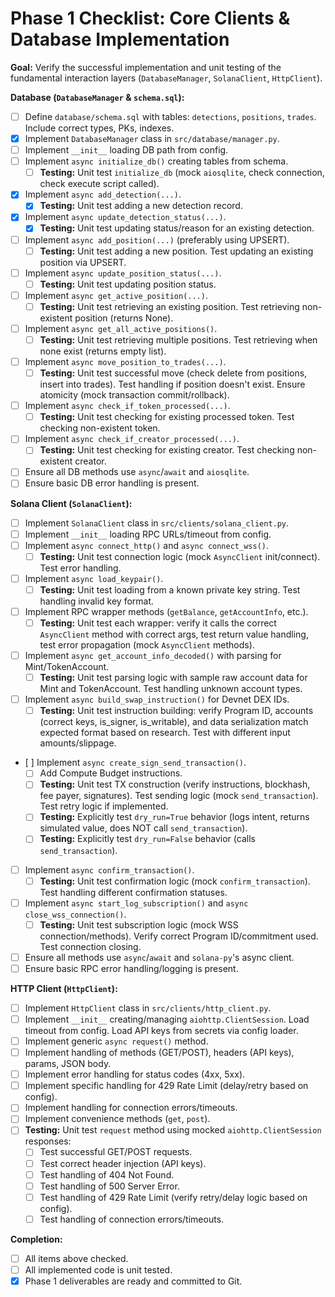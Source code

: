 # Phase 1 Checklist: Core Clients & Database Implementation

**Goal:** Verify the successful implementation and unit testing of the fundamental interaction layers (`DatabaseManager`, `SolanaClient`, `HttpClient`).

**Database (`DatabaseManager` & `schema.sql`):**

*   [ ] Define `database/schema.sql` with tables: `detections`, `positions`, `trades`. Include correct types, PKs, indexes.
*   [x] Implement `DatabaseManager` class in `src/database/manager.py`.
*   [ ] Implement `__init__` loading DB path from config.
*   [ ] Implement `async initialize_db()` creating tables from schema.
    *   [ ] **Testing:** Unit test `initialize_db` (mock `aiosqlite`, check connection, check execute script called).
*   [x] Implement `async add_detection(...)`.
    *   [x] **Testing:** Unit test adding a new detection record.
*   [x] Implement `async update_detection_status(...)`.
    *   [x] **Testing:** Unit test updating status/reason for an existing detection.
*   [ ] Implement `async add_position(...)` (preferably using UPSERT).
    *   [ ] **Testing:** Unit test adding a new position. Test updating an existing position via UPSERT.
*   [ ] Implement `async update_position_status(...)`.
    *   [ ] **Testing:** Unit test updating position status.
*   [ ] Implement `async get_active_position(...)`.
    *   [ ] **Testing:** Unit test retrieving an existing position. Test retrieving non-existent position (returns None).
*   [ ] Implement `async get_all_active_positions()`.
    *   [ ] **Testing:** Unit test retrieving multiple positions. Test retrieving when none exist (returns empty list).
*   [ ] Implement `async move_position_to_trades(...)`.
    *   [ ] **Testing:** Unit test successful move (check delete from positions, insert into trades). Test handling if position doesn't exist. Ensure atomicity (mock transaction commit/rollback).
*   [ ] Implement `async check_if_token_processed(...)`.
    *   [ ] **Testing:** Unit test checking for existing processed token. Test checking non-existent token.
*   [ ] Implement `async check_if_creator_processed(...)`.
    *   [ ] **Testing:** Unit test checking for existing creator. Test checking non-existent creator.
*   [ ] Ensure all DB methods use `async`/`await` and `aiosqlite`.
*   [ ] Ensure basic DB error handling is present.

**Solana Client (`SolanaClient`):**

*   [ ] Implement `SolanaClient` class in `src/clients/solana_client.py`.
*   [ ] Implement `__init__` loading RPC URLs/timeout from config.
*   [ ] Implement `async connect_http()` and `async connect_wss()`.
    *   [ ] **Testing:** Unit test connection logic (mock `AsyncClient` init/connect). Test error handling.
*   [ ] Implement `async load_keypair()`.
    *   [ ] **Testing:** Unit test loading from a known private key string. Test handling invalid key format.
*   [ ] Implement RPC wrapper methods (`getBalance`, `getAccountInfo`, etc.).
    *   [ ] **Testing:** Unit test each wrapper: verify it calls the correct `AsyncClient` method with correct args, test return value handling, test error propagation (mock `AsyncClient` methods).
*   [ ] Implement `async get_account_info_decoded()` with parsing for Mint/TokenAccount.
    *   [ ] **Testing:** Unit test parsing logic with sample raw account data for Mint and TokenAccount. Test handling unknown account types.
*   [ ] Implement `async build_swap_instruction()` for Devnet DEX IDs.
    *   [ ] **Testing:** Unit test instruction building: verify Program ID, accounts (correct keys, is_signer, is_writable), and data serialization match expected format based on research. Test with different input amounts/slippage.
*   [<em> </em>] Implement `async create_sign_send_transaction()`.
    *   [ ] Add Compute Budget instructions.
    *   [ ] **Testing:** Unit test TX construction (verify instructions, blockhash, fee payer, signatures). Test sending logic (mock `send_transaction`). Test retry logic if implemented.
    *   [ ] **Testing:** Explicitly test `dry_run=True` behavior (logs intent, returns simulated value, does NOT call `send_transaction`).
    *   [ ] **Testing:** Explicitly test `dry_run=False` behavior (calls `send_transaction`).
*   [ ] Implement `async confirm_transaction()`.
    *   [ ] **Testing:** Unit test confirmation logic (mock `confirm_transaction`). Test handling different confirmation statuses.
*   [ ] Implement `async start_log_subscription()` and `async close_wss_connection()`.
    *   [ ] **Testing:** Unit test subscription logic (mock WSS connection/methods). Verify correct Program ID/commitment used. Test connection closing.
*   [ ] Ensure all methods use `async`/`await` and `solana-py`'s async client.
*   [ ] Ensure basic RPC error handling/logging is present.

**HTTP Client (`HttpClient`):**

*   [ ] Implement `HttpClient` class in `src/clients/http_client.py`.
*   [ ] Implement `__init__` creating/managing `aiohttp.ClientSession`. Load timeout from config. Load API keys from secrets via config loader.
*   [ ] Implement generic `async request()` method.
*   [ ] Implement handling of methods (GET/POST), headers (API keys), params, JSON body.
*   [ ] Implement error handling for status codes (4xx, 5xx).
*   [ ] Implement specific handling for 429 Rate Limit (delay/retry based on config).
*   [ ] Implement handling for connection errors/timeouts.
*   [ ] Implement convenience methods (`get`, `post`).
*   [ ] **Testing:** Unit test `request` method using mocked `aiohttp.ClientSession` responses:
    *   [ ] Test successful GET/POST requests.
    *   [ ] Test correct header injection (API keys).
    *   [ ] Test handling of 404 Not Found.
    *   [ ] Test handling of 500 Server Error.
    *   [ ] Test handling of 429 Rate Limit (verify retry/delay logic based on config).
    *   [ ] Test handling of connection errors/timeouts.

**Completion:**

*   [ ] All items above checked.
*   [ ] All implemented code is unit tested.
*   [x] Phase 1 deliverables are ready and committed to Git.